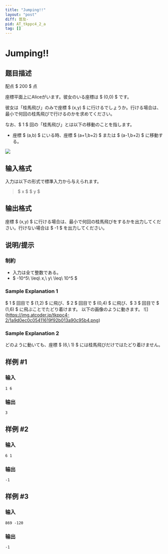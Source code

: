 ```yaml
---
title: "Jumping!!"
layout: "post"
diff: 普及-
pid: AT_tkppc4_2_a
tag: []
---
```


# Jumping!!

## 题目描述

[problemUrl]: https://atcoder.jp/contests/tkppc4-2/tasks/tkppc4_2_a

配点 $ 200 $ 点

座標平面上にAliceがいます。彼女のいる座標は $ (0,0) $ です。

彼女は「桂馬飛び」のみで座標 $ (x,y) $ に行けるでしょうか。行ける場合は、最小で何回の桂馬飛びで行けるのかを求めてください。

なお、$ 1 $ 回の「桂馬飛び」とは以下の移動のことを指します。

- 座標 $ (a,b) $ にいる時、座標 $ (a+1,b+2) $ または $ (a-1,b+2) $ に移動する。

![](https://cdn.luogu.com.cn/upload/vjudge_pic/AT_tkppc4_2_a/c3b5225215411ad6fd5647f9473cbc184fa57e89.png)

## 输入格式

入力は以下の形式で標準入力から与えられます。

> $ x $ $ y $

## 输出格式

座標 $ (x,y) $ に行ける場合は、最小で何回の桂馬飛びをするかを出力してください。行けない場合は $ -1 $ を出力してください。

## 说明/提示

### 制約

- 入力は全て整数である。
- $ -10^5\ \leq\ x,\ y\ \leq\ 10^5 $

### Sample Explanation 1

$ 1 $ 回目で $ (1,2) $ に飛び、$ 2 $ 回目で $ (0,4) $ に飛び、$ 3 $ 回目で $ (1,6) $ に飛ぶことでたどり着けます。 以下の画像のように動きます。 !\[\](https://img.atcoder.jp/tkppc4-2/1a9d0ec0c05411619f92b013a90c95b4.png)

### Sample Explanation 2

どのように動いても、座標 $ (6,\ 1) $ には桂馬飛びだけではたどり着けません。

## 样例 #1

### 输入

```
1 6
```

### 输出

```
3
```

## 样例 #2

### 输入

```
6 1
```

### 输出

```
-1
```

## 样例 #3

### 输入

```
869 -120
```

### 输出

```
-1
```

